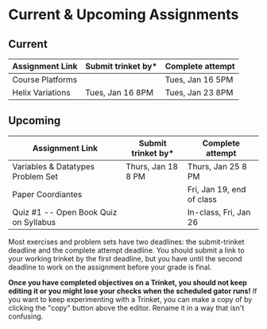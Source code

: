 # Current & Upcoming Assignments

## Current

| Assignment Link  | Submit trinket by* | Complete attempt |
| ---------------- | ------------------ | ---------------- |
| Course Platforms |                    | Tues, Jan 16 5PM |
| Helix Variations | Tues, Jan 16 8PM   | Tues, Jan 23 8PM |

## Upcoming

| Assignment Link                       | Submit trinket by* | Complete attempt          |
| ------------------------------------- | ------------------ | ------------------------- |
| Variables & Datatypes Problem Set     | Thurs, Jan 18 8 PM | Thurs, Jan 25 8 PM        |
| Paper Coordiantes                     |                    | Fri, Jan 19, end of class |
| Quiz #1 -- Open Book Quiz on Syllabus |                    | In-class, Fri, Jan 26     |

Most exercises and problem sets have two deadlines: the submit-trinket deadline and the complete attempt deadline. You should submit a link to your working trinket by the first deadline, but you have until the second deadline to work on the assignment before your grade is final. 

**Once you have completed objectives on a Trinket, you should not keep editing it or you might lose your checks when the scheduled gator runs!** If you want to keep experimenting with a Trinket, you can make a copy of by clicking the "copy" button above the editor. Rename it in a way that isn't confusing.

